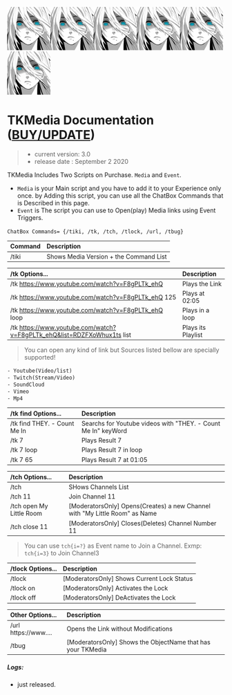 ![TK Logo](/logo.png)![TK Logo](/logo.png)![TK Logo](/logo.png)![TK Logo](/logo.png)![TK Logo](/logo.png)![TK Logo](/logo.png)
# TKMedia Documentation ([BUY/UPDATE](https://store.sansar.com/listings/1b1274e3-0f40-45f4-8d82-325d1a1c5235/tkmedia-v21))
> - current version: 3.0
> - release date   : September 2 2020

TKMedia Includes Two Scripts on Purchase. `Media` and `Event`.
- `Media` is your Main script and you have to add it to your Experience only once. by Adding this script, you can use all the ChatBox Commands that is Described in this page.
- `Event` is The script you can use to Open(play) Media links using Event Triggers.

``` ChatBox Commands= {/tiki, /tk, /tch, /tlock, /url, /tbug} ```

Command | Description
 :--- | :---
|/tiki | Shows Media Version + the Command List |

/tk Options... | Description
 :--- | :---
|/tk https://www.youtube.com/watch?v=F8gPLTk_ehQ | Plays the Link|
|/tk https://www.youtube.com/watch?v=F8gPLTk_ehQ 125 | Plays at 02:05 |
|/tk https://www.youtube.com/watch?v=F8gPLTk_ehQ loop | Plays in a loop|
|/tk https://www.youtube.com/watch?v=F8gPLTk_ehQ&list=RDZFXoWhux1ts list | Plays its Playlist|

> You can open any kind of link but Sources listed bellow are specially supported!

```
- Youtube(Video/list)
- Twitch(Stream/Video)
- SoundCloud
- Vimeo
- Mp4
```


/tk find Options... | Description
 :--- | :---
|/tk find THEY. - Count Me In | Searchs for Youtube videos with "THEY. - Count Me In" keyWord |
|/tk 7 | Plays Result 7 |
|/tk 7 loop | Plays Result 7 in loop |
|/tk 7 65 | Plays Result 7 at 01:05|


/tch Options... | Description
 :--- | :---
|/tch| SHows Channels List |
|/tch 11| Join Channel 11 |
|/tch open My Little Room| [ModeratorsOnly] Opens(Creates) a new Channel with "My Little Room" as Name|
|/tch close 11 | [ModeratorsOnly] Closes(Deletes) Channel Number 11|

> You can use `tch{i=?}` as Event name to Join a Channel. Exmp: `tch{i=3}` to Join Channel3


/tlock Options... | Description
 :--- | :---
|/tlock | [ModeratorsOnly] Shows Current Lock Status|
|/tlock on | [ModeratorsOnly] Activates the Lock|
|/tlock off | [ModeratorsOnly] DeActivates the Lock|


Other Options... | Description
 :--- | :---
|/url https://www....  | Opens the Link without Modifications|
|/tbug | [ModeratorsOnly] Shows the ObjectName that has your TKMedia |



##### Logs:
* just released.

